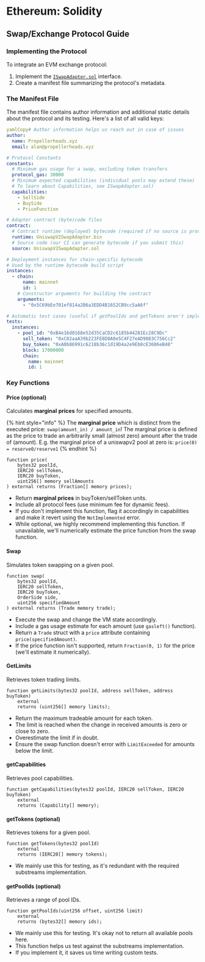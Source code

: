 # Ethereum: Solidity

## Swap/Exchange Protocol Guide

### Implementing the Protocol

To integrate an EVM exchange protocol:

1. Implement the [`ISwapAdapter.sol`](https://github.com/propeller-heads/propeller-protocol-lib/blob/main/evm/interfaces/ISwapAdapter.sol) interface.
2. Create a manifest file summarizing the protocol's metadata.

### The Manifest File

The manifest file contains author information and additional static details about the protocol and its testing. Here's a list of all valid keys:

```yaml
yamlCopy# Author information helps us reach out in case of issues
author:
  name: Propellerheads.xyz
  email: alan@propellerheads.xyz

# Protocol Constants
constants:
  # Minimum gas usage for a swap, excluding token transfers
  protocol_gas: 30000
  # Minimum expected capabilities (individual pools may extend these)
  # To learn about Capabilities, see ISwapAdapter.sol)
  capabilities:
    - SellSide
    - BuySide
    - PriceFunction

# Adapter contract (byte)code files
contract: 
  # Contract runtime (deployed) bytecode (required if no source is provided)
  runtime: UniswapV2SwapAdapter.bin
  # Source code (our CI can generate bytecode if you submit this)
  source: UniswapV2SwapAdapter.sol

# Deployment instances for chain-specific bytecode
# Used by the runtime bytecode build script
instances:
  - chain:
      name: mainnet
      id: 1
    # Constructor arguments for building the contract
    arguments:
      - "0x5C69bEe701ef814a2B6a3EDD4B1652CB9cc5aA6f"

# Automatic test cases (useful if getPoolIds and getTokens aren't implemented)
tests:
  instances:
    - pool_id: "0xB4e16d0168e52d35CaCD2c6185b44281Ec28C9Dc"
      sell_token: "0xC02aaA39b223FE8D0A0e5C4F27eAD9083C756Cc2"
      buy_token: "0xA0b86991c6218b36c1d19D4a2e9Eb0cE3606eB48"
      block: 17000000
      chain:
        name: mainnet
        id: 1
```

### Key Functions

#### Price (optional)

Calculates **marginal** **prices** for specified amounts.

{% hint style="info" %}
The **marginal** **price** which is distinct from the executed price: `swap(amount_in) / amount_in`! The marginal price is defined as the price to trade an arbitrarily small (almost zero) amount after the trade of (amount). E.g. the marginal price of a uniswapv2 pool at zero is: `price(0) = reserve0/reserve1`
{% endhint %}

```solidity
function price(
    bytes32 poolId,
    IERC20 sellToken,
    IERC20 buyToken,
    uint256[] memory sellAmounts
) external returns (Fraction[] memory prices);
```

* Return **marginal prices** in buyToken/sellToken units.
* Include all protocol fees (use minimum fee for dynamic fees).
* If you don't implement this function, flag it accordingly in capabilities and make it revert using the `NotImplemented` error.
* While optional, we highly recommend implementing this function. If unavailable, we'll numerically estimate the price function from the swap function.

#### Swap

Simulates token swapping on a given pool.

```solidity
function swap(
    bytes32 poolId,
    IERC20 sellToken,
    IERC20 buyToken,
    OrderSide side,
    uint256 specifiedAmount
) external returns (Trade memory trade);
```

* Execute the swap and change the VM state accordingly.
* Include a gas usage estimate for each amount (use `gasleft()` function).
* Return a `Trade` struct with a `price` attribute containing `price(specifiedAmount)`.
* If the price function isn't supported, return `Fraction(0, 1)` for the price (we'll estimate it numerically).

#### GetLimits

Retrieves token trading limits.

```solidity
function getLimits(bytes32 poolId, address sellToken, address buyToken)
    external
    returns (uint256[] memory limits);
```

* Return the maximum tradeable amount for each token.
* The limit is reached when the change in received amounts is zero or close to zero.
* Overestimate the limit if in doubt.
* Ensure the swap function doesn't error with `LimitExceeded` for amounts below the limit.

#### getCapabilities

Retrieves pool capabilities.

```solidity
function getCapabilities(bytes32 poolId, IERC20 sellToken, IERC20 buyToken)
    external
    returns (Capability[] memory);
```

#### getTokens (optional)

Retrieves tokens for a given pool.

```solidity
function getTokens(bytes32 poolId)
    external
    returns (IERC20[] memory tokens);
```

* We mainly use this for testing, as it's redundant with the required substreams implementation.

#### getPoolIds (optional)

Retrieves a range of pool IDs.

```solidity
function getPoolIds(uint256 offset, uint256 limit)
    external
    returns (bytes32[] memory ids);
```

* We mainly use this for testing. It's okay not to return all available pools here.
* This function helps us test against the substreams implementation.
* If you implement it, it saves us time writing custom tests.
